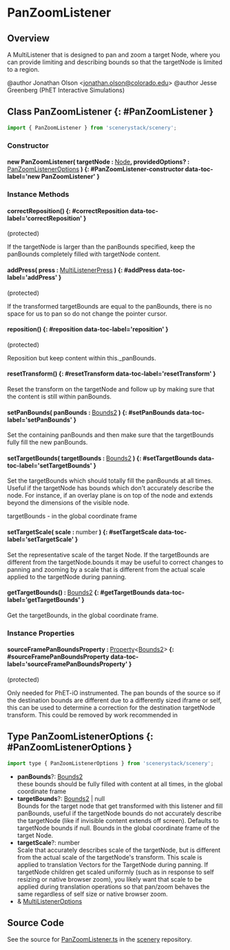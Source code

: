 # PanZoomListener

## Overview

A MultiListener that is designed to pan and zoom a target Node, where you can provide limiting and
describing bounds so that the targetNode is limited to a region.

@author Jonathan Olson &lt;jonathan.olson@colorado.edu&gt;
@author Jesse Greenberg (PhET Interactive Simulations)

## Class PanZoomListener {: #PanZoomListener }


```js
import { PanZoomListener } from 'scenerystack/scenery';
```
### Constructor

#### new PanZoomListener( targetNode : <span style="font-weight: 400;">[Node](../scenery/Node.md)</span>, providedOptions? : <span style="font-weight: 400;">[PanZoomListenerOptions](../scenery/PanZoomListener.md#PanZoomListenerOptions)</span> ) {: #PanZoomListener-constructor data-toc-label='new PanZoomListener' }

### Instance Methods

#### correctReposition() {: #correctReposition data-toc-label='correctReposition' }

(protected)

If the targetNode is larger than the panBounds specified, keep the panBounds completely filled with
targetNode content.

#### addPress( press : <span style="font-weight: 400;">[MultiListenerPress](../scenery/MultiListenerPress.md)</span> ) {: #addPress data-toc-label='addPress' }

(protected)

If the transformed targetBounds are equal to the panBounds, there is no space for us to pan so do not change
the pointer cursor.

#### reposition() {: #reposition data-toc-label='reposition' }

(protected)

Reposition but keep content within this._panBounds.

#### resetTransform() {: #resetTransform data-toc-label='resetTransform' }

Reset the transform on the targetNode and follow up by making sure that the content is still within panBounds.

#### setPanBounds( panBounds : <span style="font-weight: 400;">[Bounds2](../dot/Bounds2.md)</span> ) {: #setPanBounds data-toc-label='setPanBounds' }

Set the containing panBounds and then make sure that the targetBounds fully fill the new panBounds.

#### setTargetBounds( targetBounds : <span style="font-weight: 400;">[Bounds2](../dot/Bounds2.md)</span> ) {: #setTargetBounds data-toc-label='setTargetBounds' }

Set the targetBounds which should totally fill the panBounds at all times. Useful if the targetNode has bounds
which don't accurately describe the node. For instance, if an overlay plane is on top of the node and extends
beyond the dimensions of the visible node.

targetBounds - in the global coordinate frame

#### setTargetScale( scale : <span style="font-weight: 400;"><span style="color: hsla(calc(var(--md-hue) + 180deg),80%,40%,1);">number</span></span> ) {: #setTargetScale data-toc-label='setTargetScale' }

Set the representative scale of the target Node. If the targetBounds are different from the targetNode.bounds
it may be useful to correct changes to panning and zooming by a scale that is different from the
actual scale applied to the targetNode during panning.

#### getTargetBounds() : <span style="font-weight: 400;">[Bounds2](../dot/Bounds2.md)</span> {: #getTargetBounds data-toc-label='getTargetBounds' }

Get the targetBounds, in the global coordinate frame.

### Instance Properties

#### sourceFramePanBoundsProperty : <span style="font-weight: 400;">[Property](../axon/Property.md)&lt;[Bounds2](../dot/Bounds2.md)&gt;</span> {: #sourceFramePanBoundsProperty data-toc-label='sourceFramePanBoundsProperty' }

(protected)

Only needed for PhET-iO instrumented. The pan bounds of the source so if the destination bounds are different due
to a differently sized iframe or self, this can be used to determine a correction for the destination
targetNode transform. This could be removed by work recommended in



## Type PanZoomListenerOptions {: #PanZoomListenerOptions }


```js
import type { PanZoomListenerOptions } from 'scenerystack/scenery';
```


- **panBounds**?: [Bounds2](../dot/Bounds2.md)
<br>  these bounds should be fully filled with content at all times, in the global coordinate frame
- **targetBounds**?: [Bounds2](../dot/Bounds2.md) | <span style="color: hsla(calc(var(--md-hue) + 180deg),80%,40%,1);">null</span>
<br>  Bounds for the target node that get transformed with this listener and fill panBounds,
  useful if the targetNode bounds do not accurately describe the targetNode (like if invisible content
  extends off screen). Defaults to targetNode bounds if null. Bounds in the global coordinate frame of the
  target Node.
- **targetScale**?: <span style="color: hsla(calc(var(--md-hue) + 180deg),80%,40%,1);">number</span>
<br>  Scale that accurately describes scale of the targetNode, but is different from the actual scale of the
  targetNode's transform. This scale is applied to translation Vectors for the TargetNode during panning. If
  targetNode children get scaled uniformly (such as in response to self resizing or native browser zoom), you
  likely want that scale to be applied during translation operations so that pan/zoom behaves
  the same regardless of self size or native browser zoom.
- &amp; [MultiListenerOptions](../scenery/MultiListener.md#MultiListenerOptions)




## Source Code

See the source for [PanZoomListener.ts](https://github.com/phetsims/scenery/blob/main/js/listeners/PanZoomListener.ts) in the [scenery](https://github.com/phetsims/scenery) repository.
